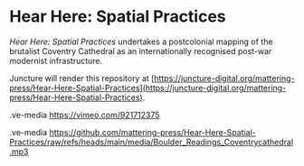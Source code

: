 # Hear Here: Spatial Practices

*Hear Here: Spatial Practices* undertakes a postcolonial mapping of the brutalist Coventry Cathedral as an internationally recognised post-war modernist infrastructure.

Juncture will render this repository at [https://juncture-digital.org/mattering-press/Hear-Here-Spatial-Practices](https://juncture-digital.org/mattering-press/Hear-Here-Spatial-Practices).

.ve-media https://vimeo.com/921712375

.ve-media https://github.com/mattering-press/Hear-Here-Spatial-Practices/raw/refs/heads/main/media/Boulder_Readings_Coventrycathedral.mp3